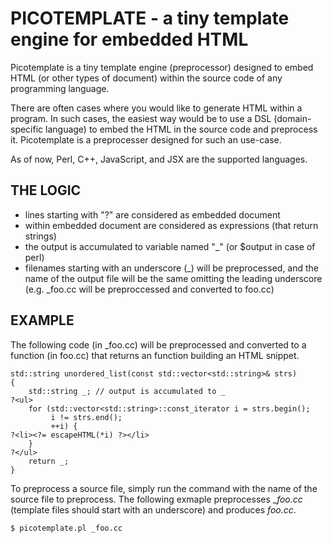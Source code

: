 PICOTEMPLATE - a tiny template engine for embedded HTML
=======================================================

Picotemplate is a tiny template engine (preprocessor) designed to embed HTML (or other types of document) within the source code of any programming language.

There are often cases where you would like to generate HTML within a program.  In such cases, the easiest way would be to use a DSL (domain-specific language) to embed the HTML in the source code and preprocess it.  Picotemplate is a preprocesser designed for such an use-case.

As of now, Perl, C++, JavaScript, and JSX are the supported languages.

THE LOGIC
---------

* lines starting with "?" are considered as embedded document
* <?= ?> within embedded document are considered as expressions (that return strings)
* the output is accumulated to variable named "_" (or $output in case of perl)
* filenames starting with an underscore (_) will be preprocessed, and the name of the output file will be the same omitting the leading underscore (e.g. _foo.cc will be preproccessed and converted to foo.cc)

EXAMPLE
-------

The following code (in _foo.cc) will be preprocessed and converted to a function (in foo.cc) that returns an function building an HTML snippet.

    std::string unordered_list(const std::vector<std::string>& strs)
    {
        std::string _; // output is accumulated to _
    ?<ul>
        for (std::vector<std::string>::const_iterator i = strs.begin();
             i != strs.end();
             ++i) {
    ?<li><?= escapeHTML(*i) ?></li>
        }
    ?</ul>
        return _;
    }

To preprocess a source file, simply run the command with the name of the source file to preprocess.  The following exmaple preprocesses __foo.cc_ (template files should start with an underscore) and produces _foo.cc_.

    $ picotemplate.pl _foo.cc